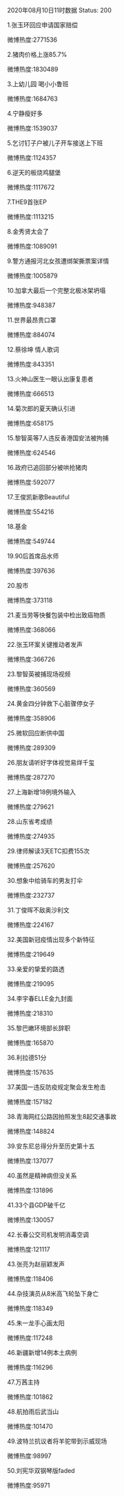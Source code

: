 2020年08月10日11时数据
Status: 200

1.张玉环回应申请国家赔偿

微博热度:2771536

2.猪肉价格上涨85.7%

微博热度:1830489

3.上幼儿园 喝小小鲁班

微博热度:1684763

4.宁静瘦好多

微博热度:1539037

5.乞讨钉子户被儿子开车接送上下班

微博热度:1124357

6.逆天的板烧鸡腿堡

微博热度:1117672

7.THE9首张EP

微博热度:1113215

8.金秀贤太会了

微博热度:1089091

9.警方通报河北女孩遭绑架撕票案详情

微博热度:1005879

10.加拿大最后一个完整北极冰架坍塌

微博热度:948387

11.世界最昂贵口罩

微博热度:884074

12.蔡徐坤 情人歌词

微博热度:843351

13.火神山医生一眼认出康复患者

微博热度:666513

14.菊次郎的夏天确认引进

微博热度:658175

15.黎智英等7人违反香港国安法被拘捕

微博热度:624546

16.政府已追回部分被哄抢猪肉

微博热度:592077

17.王俊凯新歌Beautiful

微博热度:554216

18.基金

微博热度:549744

19.90后首席品水师

微博热度:397636

20.股市

微博热度:373118

21.麦当劳等快餐包装中检出致癌物质

微博热度:368066

22.张玉环案关键推动者发声

微博热度:366726

23.黎智英被捕现场视频

微博热度:360569

24.黄金四分钟救下心脏骤停女子

微博热度:358906

25.微软回应断供中国

微博热度:289309

26.朋友请听好字体视觉易烊千玺

微博热度:287270

27.上海新增18例境外输入

微博热度:279621

28.山东省考成绩

微博热度:274935

29.律师解读3天ETC扣费155次

微博热度:257620

30.想象中给骑车的男友打伞

微博热度:232737

31.丁俊晖不敌奥沙利文

微博热度:224167

32.美国新冠疫情出现多个新特征

微博热度:219649

33.亲爱的挚爱的路透

微博热度:219095

34.李宇春ELLE金九封面

微博热度:218310

35.黎巴嫩环境部长辞职

微博热度:165870

36.利拉德51分

微博热度:157635

37.美国一违反防疫规定聚会发生枪击

微博热度:157182

38.青海网红公路因拍照发生8起交通事故

微博热度:148824

39.安东尼总得分升至历史第十五

微博热度:137077

40.虽然是精神病但没关系

微博热度:131896

41.33个县GDP破千亿

微博热度:130057

42.长春公交司机发明消毒空调

微博热度:121117

43.张亮为赵丽颖发声

微博热度:118406

44.杂技演员从8米高飞轮坠下身亡

微博热度:118349

45.朱一龙手心画太阳

微博热度:117248

46.新疆新增14例本土病例

微博热度:116296

47.万茜主持

微博热度:101862

48.航拍雨后武当山

微博热度:101470

49.波特兰抗议者将羊驼带到示威现场

微博热度:98997

50.刘宪华双钢琴版faded

微博热度:95971

